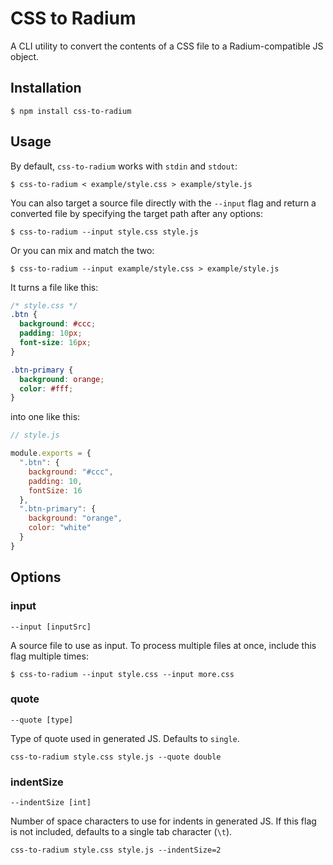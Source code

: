 # CSS to Radium

A CLI utility to convert the contents of a CSS file to a Radium-compatible JS object.

## Installation

```
$ npm install css-to-radium
```

## Usage

By default, `css-to-radium` works with `stdin` and `stdout`:

```
$ css-to-radium < example/style.css > example/style.js
```

You can also target a source file directly with the `--input` flag and return a converted file by specifying the target path after any options:

```
$ css-to-radium --input style.css style.js
```

Or you can mix and match the two:

```
$ css-to-radium --input example/style.css > example/style.js
```

It turns a file like this:

```css
/* style.css */
.btn {
  background: #ccc;
  padding: 10px;
  font-size: 16px;
}

.btn-primary {
  background: orange;
  color: #fff;
}
```

into one like this:

```js
// style.js

module.exports = {
  ".btn": {
    background: "#ccc",
    padding: 10,
    fontSize: 16
  },
  ".btn-primary": {
    background: "orange",
    color: "white"
  }
}
```

## Options

### input

`--input [inputSrc]`

A source file to use as input. To process multiple files at once, include this
flag multiple times:

```
$ css-to-radium --input style.css --input more.css
```

### quote

`--quote [type]`

Type of quote used in generated JS. Defaults to `single`.

```
css-to-radium style.css style.js --quote double
```

### indentSize

`--indentSize [int]`

Number of space characters to use for indents in generated JS. If this flag is not included, defaults to a single tab character (`\t`).

```
css-to-radium style.css style.js --indentSize=2
```
